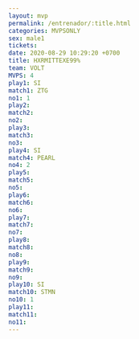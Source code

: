 ```yaml
---
layout: mvp
permalink: /entrenador/:title.html
categories: MVPSONLY
sex: male1
tickets: 
date: 2020-08-29 10:29:20 +0700
title: HXRMITTEXE99%
team: VOLT
MVPS: 4
play1: SI
match1: ZTG
no1: 1
play2: 
match2: 
no2: 
play3: 
match3: 
no3: 
play4: SI
match4: PEARL
no4: 2
play5: 
match5: 
no5: 
play6: 
match6: 
no6: 
play7: 
match7: 
no7: 
play8: 
match8: 
no8: 
play9: 
match9: 
no9: 
play10: SI
match10: STMN
no10: 1
play11: 
match11: 
no11:
---
```

